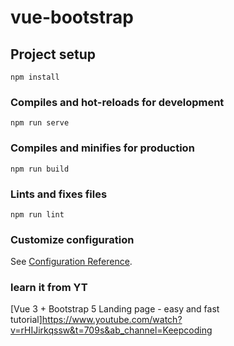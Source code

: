 # vue-bootstrap

## Project setup
```
npm install
```

### Compiles and hot-reloads for development
```
npm run serve
```

### Compiles and minifies for production
```
npm run build
```

### Lints and fixes files
```
npm run lint
```

### Customize configuration
See [Configuration Reference](https://cli.vuejs.org/config/).

### learn it from YT
[Vue 3 + Bootstrap 5 Landing page - easy and fast tutorial]https://www.youtube.com/watch?v=rHIJirkqssw&t=709s&ab_channel=Keepcoding